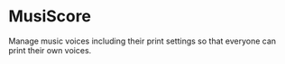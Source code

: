 # MusiScore
Manage music voices including their print settings so that everyone can print their own voices.

